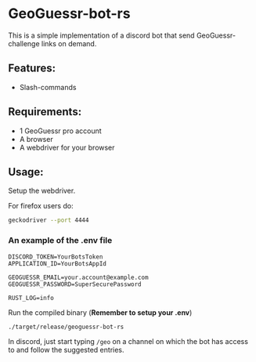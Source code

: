 # GeoGuessr-bot-rs

This is a simple implementation of a discord bot that send GeoGuessr-challenge links on demand.

## Features:
* Slash-commands

## Requirements:
* 1 GeoGuessr pro account
* A browser
* A webdriver for your browser

## Usage:
Setup the webdriver.

For firefox users do:
```sh
geckodriver --port 4444
```

### An example of the .env file
```env
DISCORD_TOKEN=YourBotsToken
APPLICATION_ID=YourBotsAppId

GEOGUESSR_EMAIL=your.account@example.com
GEOGUESSR_PASSWORD=SuperSecurePassword

RUST_LOG=info
```

Run the compiled binary (**Remember to setup your .env**)
```sh
./target/release/geoguessr-bot-rs
```

In discord, just start typing `/geo` on a channel on which the bot has access to and follow the suggested entries.
